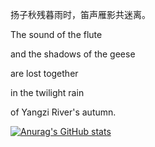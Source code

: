 扬子秋残暮雨时，笛声雁影共迷离。

The sound of the flute 

and the shadows of the geese 

are lost together 

in the twilight rain 

of Yangzi River's autumn.

[![Anurag's GitHub stats](https://github-readme-stats.vercel.app/api?username=HaooooZhang)](https://github.com/anuraghazra/github-readme-stats)

<!-- [![Top Langs](https://github-readme-stats.vercel.app/api/top-langs/?username=HaooooZhang)](https://github.com/anuraghazra/github-readme-stats)
--->


<!---
haoxjc/haoxjc is a ✨ special ✨ repository because its `README.md` (this file) appears on your GitHub profile.
You can click the Preview link to take a look at your changes.
--->
